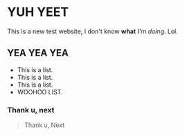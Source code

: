 # YUH YEET

This is a new test website, I don't know **what** I'm _doing_. Lol.

## YEA YEA YEA
* This is a list. 
* This is a list.
* This is a list.
* WOOHOO LIST.

### Thank u, next
> Thank
> u,
> Next

